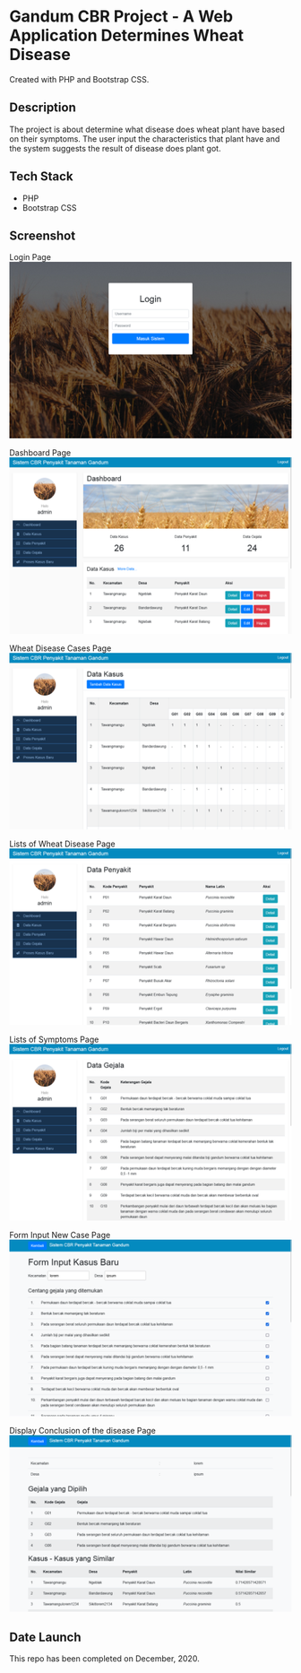 # Gandum CBR Project - A Web Application Determines Wheat Disease

Created with PHP and Bootstrap CSS.

## Description

The project is about determine what disease does wheat plant have based on their symptoms.
The user input the characteristics that plant have and the system suggests the result of disease does plant got.

## Tech Stack

- PHP
- Bootstrap CSS

## Screenshot

Login Page
![Login Page](res/screenshots/image1.png)

Dashboard Page
![Login Page](res/screenshots/image2.png)

Wheat Disease Cases Page
![Login Page](res/screenshots/image3.png)

Lists of Wheat Disease Page
![Login Page](res/screenshots/image4.png)

Lists of Symptoms Page
![Login Page](res/screenshots/image5.png)

Form Input New Case Page
![Login Page](res/screenshots/image6.png)

Display Conclusion of the disease Page
![Login Page](res/screenshots/image7.png)

## Date Launch

This repo has been completed on December, 2020.
